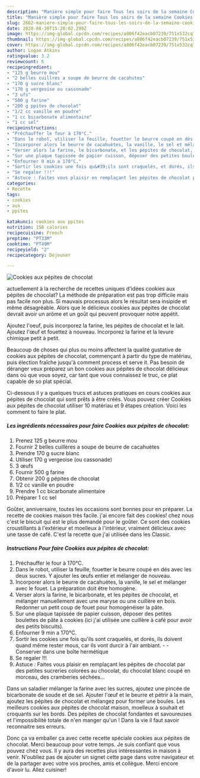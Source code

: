 ```yaml
---
description: "Manière simple pour faire Tous les soirs de la semaine Cookies aux pépites de chocolat"
title: "Manière simple pour faire Tous les soirs de la semaine Cookies aux pépites de chocolat"
slug: 2662-maniere-simple-pour-faire-tous-les-soirs-de-la-semaine-cookies-aux-pepites-de-chocolat
date: 2020-08-30T15:20:02.298Z
image: https://img-global.cpcdn.com/recipes/a806f42eacb07239/751x532cq70/cookies-aux-pepites-de-chocolat-photo-principale-de-la-recette.jpg
thumbnail: https://img-global.cpcdn.com/recipes/a806f42eacb07239/751x532cq70/cookies-aux-pepites-de-chocolat-photo-principale-de-la-recette.jpg
cover: https://img-global.cpcdn.com/recipes/a806f42eacb07239/751x532cq70/cookies-aux-pepites-de-chocolat-photo-principale-de-la-recette.jpg
author: Logan Atkins
ratingvalue: 3.2
reviewcount: 6
recipeingredient:
- "125 g beurre mou"
- "2 belles cuillres a soupe de beurre de cacahutes"
- "170 g sucre blanc"
- "170 g vergeoise ou cassonade"
- "3 ufs"
- "500 g farine"
- "200 g ppites de chocolat"
- "1/2 cc vanille en poudre"
- "1 cc bicarbonate alimentaire"
- "1 cc sel"
recipeinstructions:
- "Préchauffer le four à 170°C."
- "Dans le robot, utiliser la feuille, fouetter le beurre coupé en dés avec les deux sucres. Y ajouter les œufs entier et mélanger de nouveau."
- "Incorporer alors le beurre de cacahuètes, la vanille, le sel et mélanger avec le fouet. La préparation doit être homogène."
- "Verser alors la farine, le bicarbonate, et les pépites de chocolat, et mélanger manuellement avec une maryse ou une cuillère en bois. Redonner un petit coup de fouet pour homogénéiser la pâte."
- "Sur une plaque tapissée de papier cuisson, déposer des petites boulettes de pâte à cookies (ici j&#39;ai utilisée une cuillère à café pour avoir des petits biscuits)."
- "Enfourner 9 min a 170°C."
- "Sortir les cookies une fois qu&#39;ils sont craquelés, et dorés, ils doivent quand même rester mous, car ils vont durcir à l&#39;air ambiant.  Conserver dans une boîte hermétique"
- "Se regaler !!!"
- "Astuce : Faites vous plaisir en remplaçant les pépites de chocolat par des petites sucreries colorées au chocolat, du chocolat blanc coupé en morceau, des cramberies séchées..."
categories:
- Recette
tags:
- cookies
- aux
- ppites

katakunci: cookies aux ppites 
nutrition: 158 calories
recipecuisine: French
preptime: "PT33M"
cooktime: "PT49M"
recipeyield: "2"
recipecategory: Déjeuner

---
```



![Cookies aux pépites de chocolat](https://img-global.cpcdn.com/recipes/a806f42eacb07239/751x532cq70/cookies-aux-pepites-de-chocolat-photo-principale-de-la-recette.jpg)

actuellement à la recherche de recettes uniques d'idées cookies aux pépites de chocolat? La méthode de préparation est pas trop difficile mais pas facile non plus. Si mauvais processus alors le résultat sera insipide et même désagréable. Alors que le délicieux cookies aux pépites de chocolat devrait avoir un arôme et un goût qui peuvent provoquer notre appétit.

Ajoutez l&#39;oeuf, puis incorporez la farine, les pépites de chocolat et le lait. Ajoutez l&#39;œuf et fouettez à nouveau. Incorporez la farine et la levure chimique petit à petit.

Beaucoup de choses qui plus ou moins affectent la qualité gustative de cookies aux pépites de chocolat, commençant à partir du type de matériau, puis élection fraîche jusqu'à comment process et serve it. Pas besoin de déranger veux préparez un bon cookies aux pépites de chocolat délicieux dans où que vous soyez, car tant que vous connaissez le truc, ce plat capable de so plat spécial.


Ci-dessous il y a quelques trucs et astuces pratiques en cours cookies aux pépites de chocolat qui sont prêts à être créés. Vous pouvez créer Cookies aux pépites de chocolat utiliser 10 matériau et 9 étapes création. Voici les comment to faire le plat.

<!--inarticleads1-->

##### Les ingrédients nécessaires pour faire Cookies aux pépites de chocolat:

1. Prenez 125 g beurre mou
1. Fournir 2 belles cuillères a soupe de beurre de cacahuètes
1. Prendre 170 g sucre blanc
1. Utiliser 170 g vergeoise (ou cassonade)
1.  3 œufs
1. Fournir 500 g farine
1. Obtenir 200 g pépites de chocolat
1.  1/2 cc vanille en poudre
1. Prendre 1 cc bicarbonate alimentaire
1. Préparer 1 cc sel


Goûter, anniversaire, toutes les occasions sont bonnes pour en préparer. La recette de cookies maison très facile. j&#39;ai encore fait des cookies! chez nous c&#39;est le biscuit qui est le plus demandé pour le goûter. Ce sont des cookies croustillants à l&#39;extérieur et moelleux à l&#39;intérieur, vraiment délicieux avec une tasse de café. C&#39;est la recette que j&#39;ai utilisée dans les Classic. 

<!--inarticleads2-->

##### Instructions Pour faire Cookies aux pépites de chocolat:

1. Préchauffer le four à 170°C.
1. Dans le robot, utiliser la feuille, fouetter le beurre coupé en dés avec les deux sucres. Y ajouter les œufs entier et mélanger de nouveau.
1. Incorporer alors le beurre de cacahuètes, la vanille, le sel et mélanger avec le fouet. La préparation doit être homogène.
1. Verser alors la farine, le bicarbonate, et les pépites de chocolat, et mélanger manuellement avec une maryse ou une cuillère en bois. Redonner un petit coup de fouet pour homogénéiser la pâte.
1. Sur une plaque tapissée de papier cuisson, déposer des petites boulettes de pâte à cookies (ici j&#39;ai utilisée une cuillère à café pour avoir des petits biscuits).
1. Enfourner 9 min a 170°C.
1. Sortir les cookies une fois qu&#39;ils sont craquelés, et dorés, ils doivent quand même rester mous, car ils vont durcir à l&#39;air ambiant. -  - Conserver dans une boîte hermétique
1. Se regaler !!!
1. Astuce : Faites vous plaisir en remplaçant les pépites de chocolat par des petites sucreries colorées au chocolat, du chocolat blanc coupé en morceau, des cramberies séchées...


Dans un saladier mélanger la farine avec les sucres, ajoutez une pincée de bicarbonate de soude et de sel. Ajouter l&#39;œuf et le beurre et pétrir à la main, ajoutez les pépites de chocolat et mélangez pour former une boules. Les meilleurs cookies aux pépites de chocolat maison, moelleux à souhait et croquants sur les bords. Des pépites de chocolat fondantes et savoureuses et l&#39;impossibilité totale de n&#39;en manger qu&#39;un ! Dans la vie il faut savoir reconnaitre ses erreurs. 


Donc ça va emballer ça avec cette recette spéciale cookies aux pépites de chocolat. Merci beaucoup pour votre temps. Je suis confiant que vous pouvez chez vous. Il y aura des recettes plus  intéressantes in maison à venir. N'oubliez pas de ajouter un signet cette page dans votre navigateur et de la partager avec votre vos proches, amis et collègue. Merci encore d'avoir lu. Allez cuisiner!
